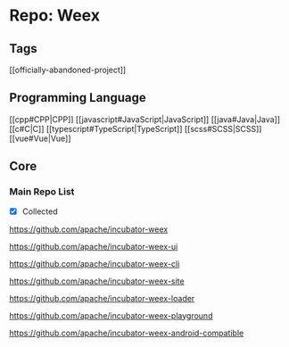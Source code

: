 # Repo: Weex

## Tags
[[officially-abandoned-project]]
## Programming Language
[[cpp#CPP|CPP]] [[javascript#JavaScript|JavaScript]] [[java#Java|Java]] [[c#C|C]] [[typescript#TypeScript|TypeScript]] [[scss#SCSS|SCSS]] [[vue#Vue|Vue]] 
## Core

### Main Repo List

- [X] Collected

https://github.com/apache/incubator-weex

https://github.com/apache/incubator-weex-ui

https://github.com/apache/incubator-weex-cli

https://github.com/apache/incubator-weex-site

https://github.com/apache/incubator-weex-loader

https://github.com/apache/incubator-weex-playground

https://github.com/apache/incubator-weex-android-compatible
